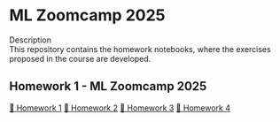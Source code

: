 # ML Zoomcamp 2025

Description  
This repository contains the homework notebooks, where the exercises proposed in the course are developed.

## Homework 1 - ML Zoomcamp 2025

[📓 Homework 1](notebooks/1_homework.ipynb)
[📓 Homework 2](notebooks/2_homework.ipynb)
[📓 Homework 3](notebooks/3_homework.ipynb)
[📓 Homework 4](notebooks/4_homework.ipynb)

